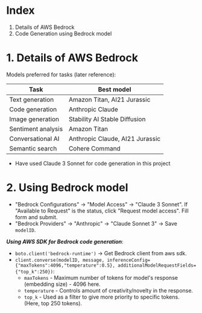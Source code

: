 # Index

1. Details of AWS Bedrock
2. Code Generation using Bedrock model

# 1. Details of AWS Bedrock

Models preferred for tasks (later reference):

| Task | Best model |
| ---- | ---------- |
| Text generation | Amazon Titan, AI21 Jurassic |
| Code generation | Anthropic Claude |
| Image generation | Stability AI Stable Diffusion |
| Sentiment analysis | Amazon Titan |
| Conversational AI |Anthropic Claude, AI21 Jurassic |
| Semantic search | Cohere Command |

- Have used Claude 3 Sonnet for code generation in this project

# 2. Using Bedrock model

- "Bedrock Configurations" -> "Model Access" -> "Claude 3 Sonnet". If "Available to Request" is the status, click "Request model access". Fill form and submit.
- "Bedrock Providers" -> "Anthropic" -> "Claude Sonnet 3" -> Save `modelID`.

***Using AWS SDK for Bedrock code generation***:

- `boto.client('bedrock-runtime')` -> Get Bedrock client from aws sdk.
- `client.converse(modelID, message, inferenceConfig={"maxTokens":4096,"temperature":0.5}, additionalModelRequestFields={"top_k":250})`:
  - `maxTokens` - Maximum number of tokens for model's response (embedding size) - 4096 here.
  - `temperature` - Controls amount of creativity/novelty in the response.
  - `top_k` - Used as a filter to give more priority to specific tokens. (Here, top 250 tokens).
